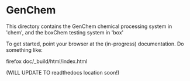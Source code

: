 GenChem 
=======

This directory contains the GenChem chemical processing system in 'chem', and
the boxChem testing system in 'box'

To get started, point your browser at the (in-progress) documentation. Do something like:

  firefox doc/_build/html/index.html 

(WILL UPDATE TO readthedocs location soon!)

